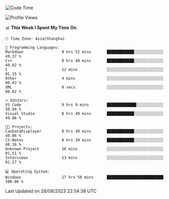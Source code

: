 <!--START_SECTION:waka-->
![Code Time](http://img.shields.io/badge/Code%20Time-1%2C200%20hrs%2010%20mins-blue)

![Profile Views](http://img.shields.io/badge/Profile%20Views-0-blue)

📊 **This Week I Spent My Time On** 

```text
🕑︎ Time Zone: Asia/Shanghai

💬 Programming Languages: 
Markdown                 8 hrs 52 mins       ████████████░░░░░░░░░░░░░   49.37 % 
C++                      8 hrs 48 mins       ████████████░░░░░░░░░░░░░   49.02 % 
C                        12 mins             ░░░░░░░░░░░░░░░░░░░░░░░░░   01.15 % 
Other                    4 mins              ░░░░░░░░░░░░░░░░░░░░░░░░░   00.43 % 
XML                      0 secs              ░░░░░░░░░░░░░░░░░░░░░░░░░   00.02 % 

🔥 Editors: 
VS Code                  9 hrs 9 mins        █████████████░░░░░░░░░░░░   50.94 % 
Visual Studio            8 hrs 49 mins       ████████████░░░░░░░░░░░░░   49.06 % 

🐱‍💻 Projects: 
CanDataDisplayer         8 hrs 49 mins       ████████████░░░░░░░░░░░░░   49.06 % 
CS-Notes                 8 hrs 39 mins       ████████████░░░░░░░░░░░░░   48.16 % 
Unknown Project          16 mins             ░░░░░░░░░░░░░░░░░░░░░░░░░   01.51 % 
Interviews               13 mins             ░░░░░░░░░░░░░░░░░░░░░░░░░   01.27 % 

💻 Operating System: 
Windows                  17 hrs 58 mins      █████████████████████████   100.00 % 
```


 Last Updated on 28/08/2023 22:54:38 UTC
<!--END_SECTION:waka-->